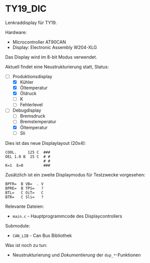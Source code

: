 # TY19_DIC

Lenkraddisplay für TY19.

Hardware:
 - Microcontroller AT90CAN
 - Display: Electronic Assembly W204-XLG
 
Das Display wird im 8-bit Modus verwendet.

Aktuell findet eine Neustrukturierung statt, Status:
 - [ ] Produktionsdisplay
   - [x] Kühler
   - [x] Öltemperatur
   - [x] Öldruck
   - [ ] K
   - [ ] Fehlerlevel
 - [ ] Debugdisplay
   - [ ] Bremsdruck
   - [ ] Bremstemperatur
   - [x] Öltemperatur
   - [ ] Sli

Dies ist das neue Displaylayout (20x4):
```
COOL.     125 C  ###
OEL 1.0 B  25 C  # #
                 # #
K=1  E=0         ###
```

Zusätzlich ist ein zweite Displaymodus für Testzwecke vorgesehen:

```
BPFR=  B VB=  . V
BPRE=  B TPS=   ?
BTL=   C OiT=   C
BTR=   C Sli=   ?
```

Relevante Dateien:
 - `main.c` - Hauptprogrammcode des Displaycontrollers

Submodule:
 - `CAN_LIB` - Can Bus Bibliothek
 
Was ist noch zu tun:
 - Neustrukturierung und _Dokumentierung_ der `dsp_*`-Funktionen